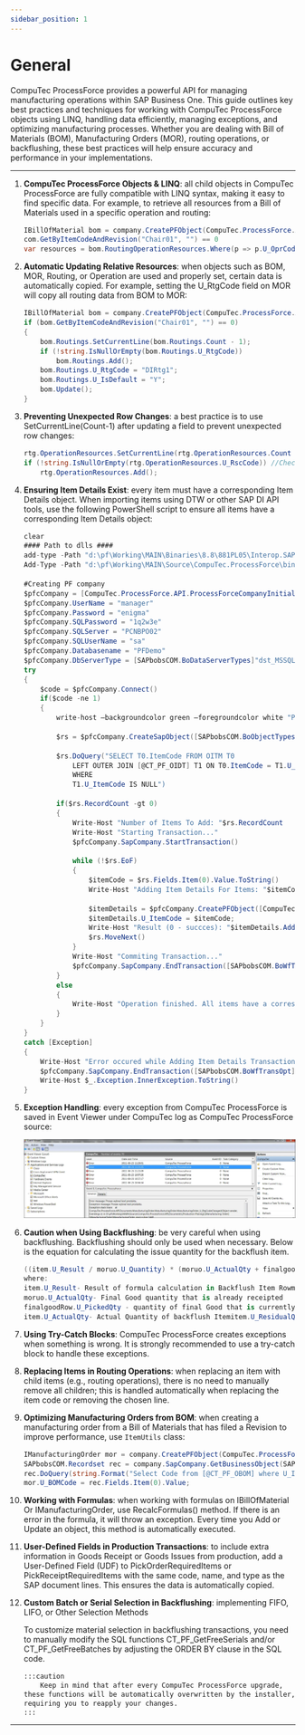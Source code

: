 ```yaml
---
sidebar_position: 1
---
```


# General

CompuTec ProcessForce provides a powerful API for managing manufacturing operations within SAP Business One. This guide outlines key best practices and techniques for working with  CompuTec ProcessForce objects using LINQ, handling data efficiently, managing exceptions, and optimizing manufacturing processes. Whether you are dealing with Bill of Materials (BOM), Manufacturing Orders (MOR), routing operations, or backflushing, these best practices will help ensure accuracy and performance in your implementations.

---

1. **CompuTec ProcessForce Objects & LINQ**: all child objects in CompuTec ProcessForce are fully compatible with LINQ syntax, making it easy to find specific data. For example, to retrieve all resources from a Bill of Materials used in a specific operation and routing:

    ```csharp
    IBillOfMaterial bom = company.CreatePFObject(CompuTec.ProcessForce.API.Core.ObjectTypes.BillOfMaterial);
    com.GetByItemCodeAndRevision("Chair01", "") == 0
    var resources = bom.RoutingOperationResources.Where(p => p.U_OprCode == "Cutting" && p.U_RtgOprCode == 1 && p.U_RtgCode == "DIRtg1");
    ```

2. **Automatic Updating Relative Resources**: when objects such as BOM, MOR, Routing, or Operation are used and properly set, certain data is automatically copied. For example, setting the U_RtgCode field on MOR will copy all routing data from BOM to MOR:

    ```csharp
    IBillOfMaterial bom = company.CreatePFObject(CompuTec.ProcessForce.API.Core.ObjectTypes.BillOfMaterial);
    if (bom.GetByItemCodeAndRevision("Chair01", "") == 0)
    {
        bom.Routings.SetCurrentLine(bom.Routings.Count - 1);
        if (!string.IsNullOrEmpty(bom.Routings.U_RtgCode))
            bom.Routings.Add();
        bom.Routings.U_RtgCode = "DIRtg1";
        bom.Routings.U_IsDefault = "Y";
        bom.Update();
    }
    ```

3. **Preventing Unexpected Row Changes**: a best practice is to use SetCurrentLine(Count-1) after updating a field to prevent unexpected row changes:

    ```csharp
    rtg.OperationResources.SetCurrentLine(rtg.OperationResources.Count - 1);
    if (!string.IsNullOrEmpty(rtg.OperationResources.U_RscCode)) //Check if the last line in udoobject is empty. If not, add a new line.
        rtg.OperationResources.Add();
    ```

4. **Ensuring Item Details Exist**: every item must have a corresponding Item Details object. When importing items using DTW or other SAP DI API tools, use the following PowerShell script to ensure all items have a corresponding Item Details object:

    ```csharp
    clear
    #### Path to dlls ####
    add-type -Path "d:\pf\Working\MAIN\Binaries\8.8\881PL05\Interop.SAPbobsCOM.dll"
    Add-Type -Path "d:\pf\Working\MAIN\Source\CompuTec.ProcessForce\bin\Debug\CompuTec.ProcessForce.API.dll"

    #Creating PF company
    $pfcCompany = [CompuTec.ProcessForce.API.ProcessForceCompanyInitializator]::CreateCompany()
    $pfcCompany.UserName = "manager"
    $pfcCompany.Password = "enigma"
    $pfcCompany.SQLPassword = "1q2w3e"
    $pfcCompany.SQLServer = "PCNBPO02"
    $pfcCompany.SQLUserName = "sa"
    $pfcCompany.Databasename = "PFDemo"
    $pfcCompany.DbServerType = [SAPbobsCOM.BoDataServerTypes]"dst_MSSQL2008"
    try
    {
        $code = $pfcCompany.Connect()
        if($code -ne 1)
        {
            write-host –backgroundcolor green –foregroundcolor white "ProcessForce is Conneced"

            $rs = $pfcCompany.CreateSapObject([SAPbobsCOM.BoObjectTypes]"BoRecordset")
        
            $rs.DoQuery("SELECT T0.ItemCode FROM OITM T0
                LEFT OUTER JOIN [@CT_PF_OIDT] T1 ON T0.ItemCode = T1.U_ItemCode
                WHERE
                T1.U_ItemCode IS NULL")
            
            if($rs.RecordCount -gt 0)
            {
                Write-Host "Number of Items To Add: "$rs.RecordCount
                Write-Host "Starting Transaction..."
                $pfcCompany.SapCompany.StartTransaction()
            
                while (!$rs.EoF)
                {
                    $itemCode = $rs.Fields.Item(0).Value.ToString()
                    Write-Host "Adding Item Details For Items: "$itemCode
                
                    $itemDetails = $pfcCompany.CreatePFObject([CompuTec.ProcessForce.API.Core.ObjectTypes]"ItemDetails")
                    $itemDetails.U_ItemCode = $itemCode;
                    Write-Host "Result (0 - succces): "$itemDetails.Add()        
                    $rs.MoveNext()
                }
                Write-Host "Commiting Transaction..."
                $pfcCompany.SapCompany.EndTransaction([SAPbobsCOM.BoWfTransOpt]"wf_Commit")
            }
            else
            {
                Write-Host "Operation finished. All items have a correspondent ItemDetails object!"
            } 
        }
    }
    catch [Exception]
    {
        Write-Host "Error occured while Adding Item Details Transaction is Rollbacking"
        $pfcCompany.SapCompany.EndTransaction([SAPbobsCOM.BoWfTransOpt]"wf_Rollback")
        Write-Host $_.Exception.InnerException.ToString()
    }
    ```

5. **Exception Handling**: every exception from CompuTec ProcessForce is saved in Event Viewer under CompuTec log as CompuTec ProcessForce source:

    ![Event Viewer](./media/general/pf-api-tt-event-viewer.webp)

6. **Caution when Using Backflushing**: be very careful when using backflushing. Backflushing should only be used when necessary. Below is the equation for calculating the issue quantity for the backflush item.

    ```csharp
    ((item.U_Result / moruo.U_Quantity) * (moruo.U_ActualQty + finalgoodRow.U_PickedQty) - (item.U_ActualQty+item.U_ResidualQty))
    where:
    item.U_Result- Result of formula calculation in Backflush Item Rowmoruo.U_Quantity- Planedd Quantity of final good
    moruo.U_ActualQty- Final Good quantity that is already receipted
    finalgoodRow.U_PickedQty - quantity of final Good that is currently receipted
    item.U_ActualQty- Actual Quantity of backflush Itemitem.U_ResidualQty-Residual Quantity of backflush Item
    ```

7. **Using Try-Catch Blocks**: CompuTec ProcessForce creates exceptions when something is wrong. It is strongly recommended to use a try-catch block to handle these exceptions.

8. **Replacing Items in Routing Operations**: when replacing an item with child items (e.g., routing operations), there is no need to manually remove all children; this is handled automatically when replacing the item code or removing the chosen line.

9. **Optimizing Manufacturing Orders from BOM**: when creating a manufacturing order from a Bill of Materials that has filed a Revision to improve performance, use `ItemUtils` class:

    ```csharp
    IManufacturingOrder mor = company.CreatePFObject(CompuTec.ProcessForce.API.Core.ObjectTypes.ManufacturingOrder);
    SAPbobsCOM.Recordset rec = company.SapCompany.GetBusinessObject(SAPbobsCOM.BoObjectTypes.BoRecordset);
    rec.DoQuery(string.Format("Select Code from [@CT_PF_OBOM] where U_ItemCode=N'{0} and U_Revision=N'{1}'", "Table01", "Rev01"));
    mor.U_BOMCode = rec.Fields.Item(0).Value;
    ```

10. **Working with Formulas**: when working with formulas on IBillOfMaterial Or IManufacturingOrder, use RecalcFormulas() method. If there is an error in the formula, it will throw an exception. Every time you Add or Update an object, this method is automatically executed.

11. **User-Defined Fields in Production Transactions**: to include extra information in Goods Receipt or Goods Issues from production, add a User-Defined Field (UDF) to PickOrderRequiredItems or PickReceiptRequiredItems with the same code, name, and type as the SAP document lines. This ensures the data is automatically copied.

12. **Custom Batch or Serial Selection in Backflushing**:  implementing FIFO, LIFO, or Other Selection Methods

    To customize material selection in backflushing transactions, you need to manually modify the SQL functions CT_PF_GetFreeSerials and/or CT_PF_GetFreeBatches by adjusting the ORDER BY clause in the SQL code.

        :::caution
            Keep in mind that after every CompuTec ProcessForce upgrade, these functions will be automatically overwritten by the installer, requiring you to reapply your changes.
        :::

---
